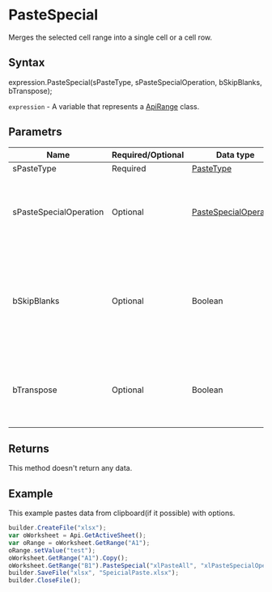 # PasteSpecial

Merges the selected cell range into a single cell or a cell row.

## Syntax

expression.PasteSpecial(sPasteType, sPasteSpecialOperation, bSkipBlanks, bTranspose);

`expression` - A variable that represents a [ApiRange](../ApiRange.md) class.

## Parametrs

| **Name** | **Required/Optional** | **Data type** | **Description** |
| ------------- | ------------- | ------------- | ------------- |
| sPasteType | Required | [PasteType](../../../Enumerations/PasteType) | Paste option. |
| sPasteSpecialOperation | Optional | [PasteSpecialOperation](../../../Enumerations/PasteSpecialOperation) | The mathematical operation which will be applied to the copied data. |
| bSkipBlanks | Optional | Boolean | Specifies whether to avoid replacing values in the paste area when blank cells occur in the copy area. |
| bTranspose | Optional | Boolean | Specifies whether the pasted data will be transposed from rows to columns. |

## Returns

This method doesn't return any data.

## Example

This example pastes data from clipboard(if it possible) with options.

```javascript
builder.CreateFile("xlsx");
var oWorksheet = Api.GetActiveSheet();
var oRange = oWorksheet.GetRange("A1");
oRange.setValue("test");
oWorksheet.GetRange("A1").Copy();
oWorksheet.GetRange("B1").PasteSpecial("xlPasteAll", "xlPasteSpecialOperationNone", false, false);
builder.SaveFile("xlsx", "SpeicialPaste.xlsx");
builder.CloseFile();
```